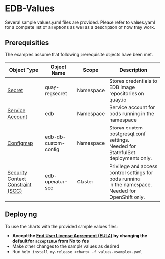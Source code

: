 # EDB-Values

Several sample values.yaml files are provided. Please refer to values.yaml for a complete list of all options as well as a description of how they work. 

## Prerequisities
The examples assume that following prerequisite objects have been met.  

| Object Type | Object Name       | Scope        |Description |
|-------------|-------------------|--------------|------------------------|
| [Secret](https://kubernetes.io/docs/concepts/configuration/secret/)      | quay-regsecret| Namespace|Stores credentials to EDB image repositories on quay.io                  |
| [Service Account](https://kubernetes.io/docs/tasks/configure-pod-container/configure-service-account/)      | edb    | Namespace    |  Service account for pods running in the namespace |
| [Configmap](https://kubernetes.io/docs/concepts/configuration/configmap/)| edb-db-custom-config| Namespace | Stores custom postgresql.conf settings.<br>Needed for StatefulSet deployments only.                                            |
| [Security Context Constraint (SCC)](https://kubernetes.io/docs/tasks/configure-pod-container/security-context/)     | edb-operator-scc    | Cluster    | Privilege and access control settings for pods running<br>in the namespace. Needed for OpenShift only.|

## Deploying
To use the charts with the provided sample values files:
* **Accept the [End User License Agreement (EULA)](https://www.enterprisedb.com/limited-use-license) by changing the default for `acceptEULA` from No to Yes**
* Make other changes to the sample values as desired
* Run `helm install my-release <chart> -f values-<sample>.yaml`
